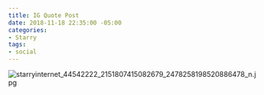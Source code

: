 ```yaml
---
title: IG Quote Post
date: 2018-11-18 22:35:00 -05:00
categories:
- Starry
tags:
- social
---
```


![starryinternet_44542222_2151807415082679_2478258198520886478_n.jpg](/uploads/starryinternet_44542222_2151807415082679_2478258198520886478_n.jpg)